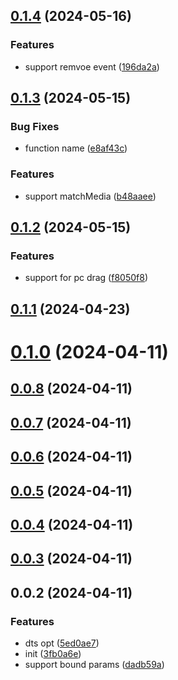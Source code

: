 ## [0.1.4](https://github.com/PengBoUESTC/touch-move/compare/v0.1.3...v0.1.4) (2024-05-16)


### Features

* support remvoe event ([196da2a](https://github.com/PengBoUESTC/touch-move/commit/196da2a31e0c9fc9be68736ceb4240c4cd5b3790))



## [0.1.3](https://github.com/PengBoUESTC/touch-move/compare/v0.1.2...v0.1.3) (2024-05-15)


### Bug Fixes

* function name ([e8af43c](https://github.com/PengBoUESTC/touch-move/commit/e8af43cae0e8e10b2cf821f1915352263245d20a))


### Features

* support matchMedia ([b48aaee](https://github.com/PengBoUESTC/touch-move/commit/b48aaee765a0c47c65143b91611a62805ff8e2cc))



## [0.1.2](https://github.com/PengBoUESTC/touch-move/compare/v0.1.1...v0.1.2) (2024-05-15)


### Features

* support for pc drag ([f8050f8](https://github.com/PengBoUESTC/touch-move/commit/f8050f850bc97192c824398bca1c5e3080c56775))



## [0.1.1](https://github.com/PengBoUESTC/touch-move/compare/v0.1.0...v0.1.1) (2024-04-23)



# [0.1.0](https://github.com/PengBoUESTC/touch-move/compare/v0.0.8...v0.1.0) (2024-04-11)



## [0.0.8](https://github.com/PengBoUESTC/touch-move/compare/v0.0.7...v0.0.8) (2024-04-11)



## [0.0.7](https://github.com/PengBoUESTC/touch-move/compare/v0.0.6...v0.0.7) (2024-04-11)



## [0.0.6](https://github.com/PengBoUESTC/touch-move/compare/v0.0.5...v0.0.6) (2024-04-11)



## [0.0.5](https://github.com/PengBoUESTC/touch-move/compare/v0.0.4...v0.0.5) (2024-04-11)



## [0.0.4](https://github.com/PengBoUESTC/touch-move/compare/v0.0.3...v0.0.4) (2024-04-11)



## [0.0.3](https://github.com/PengBoUESTC/touch-move/compare/v0.0.2...v0.0.3) (2024-04-11)



## 0.0.2 (2024-04-11)


### Features

* dts opt ([5ed0ae7](https://github.com/PengBoUESTC/touch-move/commit/5ed0ae76adede5e96bba6cdf2b8a12eb9ac1e907))
* init ([3fb0a6e](https://github.com/PengBoUESTC/touch-move/commit/3fb0a6e408dab15bb7919dc530b555e635d47da8))
* support bound params ([dadb59a](https://github.com/PengBoUESTC/touch-move/commit/dadb59acbf0f13a9ffccc5b954341d1b0d17e76c))



